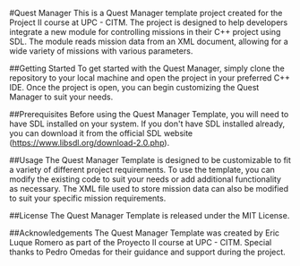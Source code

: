 #Quest Manager
This is a Quest Manager template project created for the Project II course at UPC - CITM. The project is designed to help developers integrate a new module for controlling missions in their C++ project using SDL. The module reads mission data from an XML document, allowing for a wide variety of missions with various parameters.

##Getting Started
To get started with the Quest Manager, simply clone the repository to your local machine and open the project in your preferred C++ IDE. Once the project is open, you can begin customizing the Quest Manager to suit your needs.

##Prerequisites
Before using the Quest Manager Template, you will need to have SDL installed on your system. If you don't have SDL installed already, you can download it from the official SDL website (https://www.libsdl.org/download-2.0.php).

##Usage
The Quest Manager Template is designed to be customizable to fit a variety of different project requirements. To use the template, you can modify the existing code to suit your needs or add additional functionality as necessary. The XML file used to store mission data can also be modified to suit your specific mission requirements.

##License
The Quest Manager Template is released under the MIT License.

##Acknowledgements
The Quest Manager Template was created by Eric Luque Romero as part of the Proyecto II course at UPC - CITM. Special thanks to Pedro Omedas for their guidance and support during the project.
